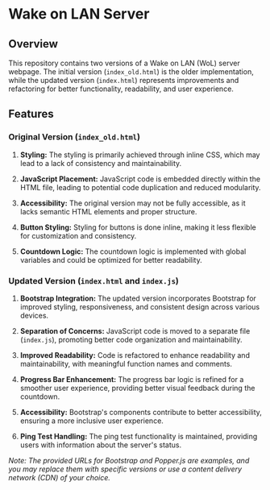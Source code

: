 # Wake on LAN Server

## Overview

This repository contains two versions of a Wake on LAN (WoL) server webpage. The initial version (`index_old.html`) is the older implementation, while the updated version (`index.html`) represents improvements and refactoring for better functionality, readability, and user experience.

## Features

### Original Version (`index_old.html`)

1. **Styling:** The styling is primarily achieved through inline CSS, which may lead to a lack of consistency and maintainability.

2. **JavaScript Placement:** JavaScript code is embedded directly within the HTML file, leading to potential code duplication and reduced modularity.

3. **Accessibility:** The original version may not be fully accessible, as it lacks semantic HTML elements and proper structure.

4. **Button Styling:** Styling for buttons is done inline, making it less flexible for customization and consistency.

5. **Countdown Logic:** The countdown logic is implemented with global variables and could be optimized for better readability.

### Updated Version (`index.html` and `index.js`)

1. **Bootstrap Integration:** The updated version incorporates Bootstrap for improved styling, responsiveness, and consistent design across various devices.

2. **Separation of Concerns:** JavaScript code is moved to a separate file (`index.js`), promoting better code organization and maintainability.

3. **Improved Readability:** Code is refactored to enhance readability and maintainability, with meaningful function names and comments.

4. **Progress Bar Enhancement:** The progress bar logic is refined for a smoother user experience, providing better visual feedback during the countdown.

5. **Accessibility:** Bootstrap's components contribute to better accessibility, ensuring a more inclusive user experience.

6. **Ping Test Handling:** The ping test functionality is maintained, providing users with information about the server's status.



*Note: The provided URLs for Bootstrap and Popper.js are examples, and you may replace them with specific versions or use a content delivery network (CDN) of your choice.*
